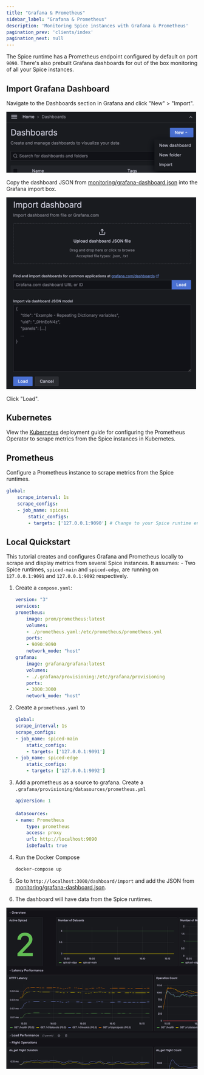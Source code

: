 ```yaml
---
title: "Grafana & Prometheus"
sidebar_label: "Grafana & Prometheus"
description: 'Monitoring Spice instances with Grafana & Prometheus'
pagination_prev: 'clients/index'
pagination_next: null
---
```


The Spice runtime has a Prometheus endpoint configured by default on port `9090`. There's also prebuilt Grafana dashboards for out of the box monitoring of all your Spice instances.

## Import Grafana Dashboard

Navigate to the Dashboards section in Grafana and click "New" > "Import".

<img width="500" src="/img/grafana/import-dashboard-button.png" />

Copy the dashboard JSON from [monitoring/grafana-dashboard.json](https://github.com/spiceai/spiceai/blob/trunk/monitoring/grafana-dashboard.json) into the Grafana import box.

<img width="500" src="/img/grafana/import-dashboard.png" />

Click "Load".

## Kubernetes

View the [Kubernetes](/deployment/kubernetes) deployment guide for configuring the Prometheus Operator to scrape metrics from the Spice instances in Kubernetes.

## Prometheus

Configure a Prometheus instance to scrape metrics from the Spice runtimes.

```yaml
global:
    scrape_interval: 1s
    scrape_configs:
    - job_name: spiceai
        static_configs:
        - targets: ['127.0.0.1:9090'] # Change to your Spice runtime endpoint + port
```

## Local Quickstart

This tutorial creates and configures Grafana and Prometheus locally to scrape and display metrics from several Spice instances. It assumes:
    - Two Spice runtimes, `spiced-main` and `spiced-edge`, are running on `127.0.0.1:9091` and `127.0.0.1:9092` respectively.

1. Create a `compose.yaml`:

    ```yaml
    version: "3"
    services:
    prometheus:
        image: prom/prometheus:latest
        volumes:
        - ./prometheus.yaml:/etc/prometheus/prometheus.yml
        ports:
        - 9090:9090
        network_mode: "host"
    grafana:
        image: grafana/grafana:latest
        volumes:
        - ./.grafana/provisioning:/etc/grafana/provisioning
        ports:
        - 3000:3000
        network_mode: "host"
    ```

1. Create a `prometheus.yaml` to

    ```yaml
    global:
    scrape_interval: 1s
    scrape_configs:
    - job_name: spiced-main
        static_configs:
        - targets: ['127.0.0.1:9091']
    - job_name: spiced-edge
        static_configs:
        - targets: ['127.0.0.1:9092']
    ```

1. Add a prometheus as a source to grafana. Create a `.grafana/provisioning/datasources/prometheus.yml`

    ```yaml
    apiVersion: 1

    datasources:
    - name: Prometheus
        type: prometheus
        access: proxy
        url: http://localhost:9090
        isDefault: true
    ```

1. Run the Docker Compose

    ```bash
    docker-compose up
    ```

1. Go to `http://localhost:3000/dashboard/import` and add the JSON from [monitoring/grafana-dashboard.json](https://github.com/spiceai/spiceai/blob/trunk/monitoring/grafana-dashboard.json).

1. The dashboard will have data from the Spice runtimes.

<img src="/img/grafana/screenshot.png" />